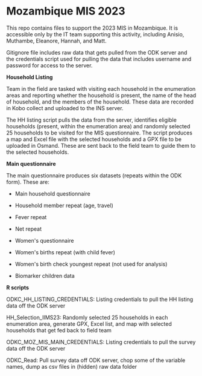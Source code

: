 # Mozambique MIS 2023

This repo contains files to support the 2023 MIS in Mozambique. It is accessible only by the IT team supporting this activity, including Anisio, Muthambe, Eleanore, Hannah, and Matt.

Gitignore file includes raw data that gets pulled from the ODK server and the credentials script used for pulling the data that includes username and password for access to the server.

**Household Listing**

Team in the field are tasked with visiting each household in the enumeration areas and reporting whether the household is present, the name of the head of household, and the members of the household. These data are recorded in Kobo collect and uploaded to the INS server.

The HH listing script pulls the data from the server, identifies eligible households (present, within the enumeration area) and randomly selected 25 households to be visited for the MIS questionnaire. The script produces a map and Excel file with the selected households and a GPX file to be uploaded in Osmand. These are sent back to the field team to guide them to the selected households.

**Main questionnaire**

The main questionnaire produces six datasets (repeats within the ODK form). These are:

-   Main household questionnaire

-   Household member repeat (age, travel)

-   Fever repeat

-   Net repeat

-   Women's questionnaire

-   Women's births repeat (with child fever)

-   Women's birth check youngest repeat (not used for analysis)

-   Biomarker children data

**R scripts**

ODKC_HH_LISTING_CREDENTIALS: Listing credentials to pull the HH listing data off the ODK server

HH_Selection_IIMS23: Randomly selected 25 households in each enumeration area, generate GPX, Excel list, and map with selected households that get fed back to field team

ODKC_MOZ_MIS_MAIN_CREDENTIALS: Listing credentials to pull the survey data off the ODK server

ODKC_Read: Pull survey data off ODK server, chop some of the variable names, dump as csv files in (hidden) raw data folder
